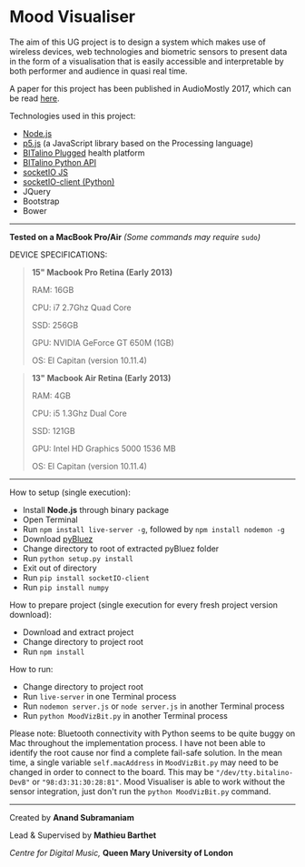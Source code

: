 # Mood Visualiser

The aim of this UG project is to design a system which makes use of wireless devices, web technologies and biometric sensors to present data in the form of a visualisation that is easily accessible and interpretable by both performer and audience in quasi real time.

A paper for this project has been published in AudioMostly 2017, which can be read [here](https://dl.acm.org/citation.cfm?id=3123517&preflayout=flat).

Technologies used in this project:
- [Node.js](https://nodejs.org/en/)
- [p5.js](http://p5js.org/) (a JavaScript library based on the Processing language)
- [BITalino Plugged](http://www.bitalino.com/index.php/plugged-kit) health platform
- [BITalino Python API](https://github.com/BITalinoWorld/python-api)
- [socketIO JS](http://socket.io)
- [socketIO-client (Python)](https://github.com/invisibleroads/socketIO-client)
- JQuery
- Bootstrap
- Bower

----------

**Tested on a MacBook Pro/Air** *(Some commands may require* `sudo`*)*

DEVICE SPECIFICATIONS:
> **15" Macbook Pro Retina (Early 2013)**
>
> RAM: 16GB
>
> CPU: i7 2.7Ghz Quad Core
>
> SSD: 256GB
>
> GPU: NVIDIA GeForce GT 650M (1GB)
>
> OS: El Capitan (version 10.11.4)


> **13" Macbook Air Retina (Early 2013)**
>
> RAM: 4GB
>
> CPU: i5 1.3Ghz Dual Core
>
> SSD: 121GB
>
> GPU: Intel HD Graphics 5000 1536 MB
>
> OS: El Capitan (version 10.11.4)

----------

How to setup (single execution):
- Install **Node.js** through binary package
- Open Terminal
- Run `npm install live-server -g`, followed by `npm install nodemon -g`
- Download [pyBluez](https://github.com/karulis/pybluez)
- Change directory to root of extracted pyBluez folder
- Run `python setup.py install`
- Exit out of directory
- Run `pip install socketIO-client`
- Run `pip install numpy`

How to prepare project (single execution for every fresh project version download):
- Download and extract project
- Change directory to project root
- Run `npm install`

How to run:
- Change directory to project root
- Run `live-server` in one Terminal process
- Run `nodemon server.js` or `node server.js` in another Terminal process
- Run `python MoodVizBit.py` in another Terminal process

Please note: Bluetooth connectivity with Python seems to be quite buggy on Mac throughout the implementation process. I have not been able to identify the root cause nor find a complete fail-safe solution. In the mean time, a single variable `self.macAddress` in `MoodVizBit.py` may need to be changed in order to connect to the board. This may be `"/dev/tty.bitalino-DevB"` or `"98:d3:31:30:28:81"`. Mood Visualiser is able to work without the sensor integration, just don't run the `python MoodVizBit.py` command.

----------

Created by **Anand Subramaniam**

Lead & Supervised by **Mathieu Barthet**

*Centre for Digital Music,* **Queen Mary University of London**
